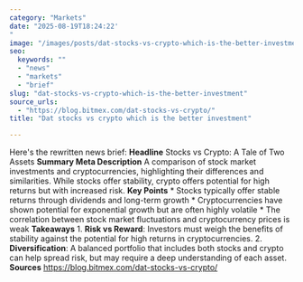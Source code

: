 ```yaml
---
category: "Markets"
date: "2025-08-19T18:24:22'"
image: "/images/posts/dat-stocks-vs-crypto-which-is-the-better-investment.png"
seo:
  keywords: ""
  - "news"
  - "markets"
  - "brief"
slug: "dat-stocks-vs-crypto-which-is-the-better-investment"
source_urls:
  - "https://blog.bitmex.com/dat-stocks-vs-crypto/"
title: "Dat stocks vs crypto which is the better investment"

---
```


Here's the rewritten news brief:  **Headline** Stocks vs Crypto: A Tale of Two Assets  **Summary Meta Description** A comparison of stock market investments and cryptocurrencies, highlighting their differences and similarities. While stocks offer stability, crypto offers potential for high returns but with increased risk.  **Key Points**  * Stocks typically offer stable returns through dividends and long-term growth * Cryptocurrencies have shown potential for exponential growth but are often highly volatile * The correlation between stock market fluctuations and cryptocurrency prices is weak  **Takeaways**  1. **Risk vs Reward**: Investors must weigh the benefits of stability against the potential for high returns in cryptocurrencies. 2. **Diversification**: A balanced portfolio that includes both stocks and crypto can help spread risk, but may require a deep understanding of each asset.  **Sources** https://blog.bitmex.com/dat-stocks-vs-crypto/